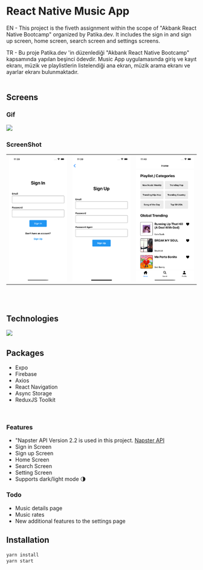 # React Native Music App

EN - This project is the fiveth assignment within the scope of "Akbank React Native Bootcamp" organized by Patika.dev. It includes the sign in and sign up screen, home screen, search screen and settings screens.

TR - Bu proje Patika.dev 'in düzenlediği "Akbank React Native Bootcamp" kapsamında yapılan beşinci ödevdir. Music App uygulamasında giriş ve kayıt ekranı, müzik ve playlistlerin listelendiği ana ekran, müzik arama ekranı ve ayarlar ekranı bulunmaktadır.
<br/><br/>

## Screens

### Gif

<img src="src/assets/appScreen.gif"/>

### ScreenShot

<table>
    <tbody>
        <tr>
            <td><img src="src/assets/signin.png" width="300" style="margin-right:30px;"/></td>
            <td><img src="src/assets/signup.png" width="300" style="margin-right:30px;"/></td>
            <td><img src="src/assets/home.png" width="300" style="margin-right:30px;"/></td>
        </tr>
    </tbody>
</table>
<br/>
<br/>

## Technologies

<img src="https://img.shields.io/badge/React_Native-20232A?style=for-the-badge&logo=react&logoColor=61DAFB">

<br/>

## Packages

- Expo
- Firebase
- Axios
- React Navigation
- Async Storage
- ReduxJS Toolkit

<br/>

### Features

- "Napster API Version 2.2 is used in this project. <a href="https://developer.prod.napster.com/developer">Napster API</a>
- Sign in Screen
- Sign up Screen
- Home Screen
- Search Screen
- Setting Screen
- Supports dark/light mode 🌗

### Todo

- Music details page
- Music rates
- New additional features to the settings page

## Installation

```
yarn install
yarn start
```
